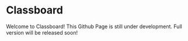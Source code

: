 # Classboard

Welcome to Classboard! This Github Page is still under development. Full version will be released soon!
